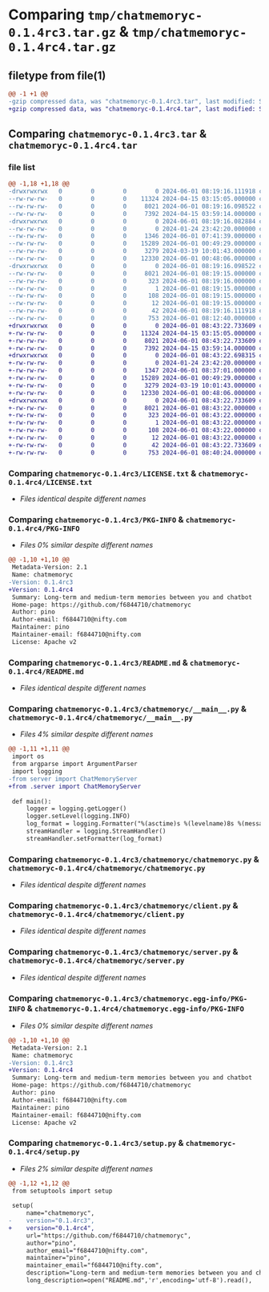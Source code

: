 # Comparing `tmp/chatmemoryc-0.1.4rc3.tar.gz` & `tmp/chatmemoryc-0.1.4rc4.tar.gz`

## filetype from file(1)

```diff
@@ -1 +1 @@
-gzip compressed data, was "chatmemoryc-0.1.4rc3.tar", last modified: Sat Jun  1 08:19:16 2024, max compression
+gzip compressed data, was "chatmemoryc-0.1.4rc4.tar", last modified: Sat Jun  1 08:43:22 2024, max compression
```

## Comparing `chatmemoryc-0.1.4rc3.tar` & `chatmemoryc-0.1.4rc4.tar`

### file list

```diff
@@ -1,18 +1,18 @@
-drwxrwxrwx   0        0        0        0 2024-06-01 08:19:16.111918 chatmemoryc-0.1.4rc3/
--rw-rw-rw-   0        0        0    11324 2024-04-15 03:15:05.000000 chatmemoryc-0.1.4rc3/LICENSE.txt
--rw-rw-rw-   0        0        0     8021 2024-06-01 08:19:16.098522 chatmemoryc-0.1.4rc3/PKG-INFO
--rw-rw-rw-   0        0        0     7392 2024-04-15 03:59:14.000000 chatmemoryc-0.1.4rc3/README.md
-drwxrwxrwx   0        0        0        0 2024-06-01 08:19:16.082884 chatmemoryc-0.1.4rc3/chatmemoryc/
--rw-rw-rw-   0        0        0        0 2024-01-24 23:42:20.000000 chatmemoryc-0.1.4rc3/chatmemoryc/__init__.py
--rw-rw-rw-   0        0        0     1346 2024-06-01 07:41:39.000000 chatmemoryc-0.1.4rc3/chatmemoryc/__main__.py
--rw-rw-rw-   0        0        0    15289 2024-06-01 00:49:29.000000 chatmemoryc-0.1.4rc3/chatmemoryc/chatmemoryc.py
--rw-rw-rw-   0        0        0     3279 2024-03-19 10:01:43.000000 chatmemoryc-0.1.4rc3/chatmemoryc/client.py
--rw-rw-rw-   0        0        0    12330 2024-06-01 00:48:06.000000 chatmemoryc-0.1.4rc3/chatmemoryc/server.py
-drwxrwxrwx   0        0        0        0 2024-06-01 08:19:16.098522 chatmemoryc-0.1.4rc3/chatmemoryc.egg-info/
--rw-rw-rw-   0        0        0     8021 2024-06-01 08:19:15.000000 chatmemoryc-0.1.4rc3/chatmemoryc.egg-info/PKG-INFO
--rw-rw-rw-   0        0        0      323 2024-06-01 08:19:16.000000 chatmemoryc-0.1.4rc3/chatmemoryc.egg-info/SOURCES.txt
--rw-rw-rw-   0        0        0        1 2024-06-01 08:19:15.000000 chatmemoryc-0.1.4rc3/chatmemoryc.egg-info/dependency_links.txt
--rw-rw-rw-   0        0        0      108 2024-06-01 08:19:15.000000 chatmemoryc-0.1.4rc3/chatmemoryc.egg-info/requires.txt
--rw-rw-rw-   0        0        0       12 2024-06-01 08:19:15.000000 chatmemoryc-0.1.4rc3/chatmemoryc.egg-info/top_level.txt
--rw-rw-rw-   0        0        0       42 2024-06-01 08:19:16.111918 chatmemoryc-0.1.4rc3/setup.cfg
--rw-rw-rw-   0        0        0      753 2024-06-01 08:12:40.000000 chatmemoryc-0.1.4rc3/setup.py
+drwxrwxrwx   0        0        0        0 2024-06-01 08:43:22.733609 chatmemoryc-0.1.4rc4/
+-rw-rw-rw-   0        0        0    11324 2024-04-15 03:15:05.000000 chatmemoryc-0.1.4rc4/LICENSE.txt
+-rw-rw-rw-   0        0        0     8021 2024-06-01 08:43:22.733609 chatmemoryc-0.1.4rc4/PKG-INFO
+-rw-rw-rw-   0        0        0     7392 2024-04-15 03:59:14.000000 chatmemoryc-0.1.4rc4/README.md
+drwxrwxrwx   0        0        0        0 2024-06-01 08:43:22.698315 chatmemoryc-0.1.4rc4/chatmemoryc/
+-rw-rw-rw-   0        0        0        0 2024-01-24 23:42:20.000000 chatmemoryc-0.1.4rc4/chatmemoryc/__init__.py
+-rw-rw-rw-   0        0        0     1347 2024-06-01 08:37:01.000000 chatmemoryc-0.1.4rc4/chatmemoryc/__main__.py
+-rw-rw-rw-   0        0        0    15289 2024-06-01 00:49:29.000000 chatmemoryc-0.1.4rc4/chatmemoryc/chatmemoryc.py
+-rw-rw-rw-   0        0        0     3279 2024-03-19 10:01:43.000000 chatmemoryc-0.1.4rc4/chatmemoryc/client.py
+-rw-rw-rw-   0        0        0    12330 2024-06-01 00:48:06.000000 chatmemoryc-0.1.4rc4/chatmemoryc/server.py
+drwxrwxrwx   0        0        0        0 2024-06-01 08:43:22.733609 chatmemoryc-0.1.4rc4/chatmemoryc.egg-info/
+-rw-rw-rw-   0        0        0     8021 2024-06-01 08:43:22.000000 chatmemoryc-0.1.4rc4/chatmemoryc.egg-info/PKG-INFO
+-rw-rw-rw-   0        0        0      323 2024-06-01 08:43:22.000000 chatmemoryc-0.1.4rc4/chatmemoryc.egg-info/SOURCES.txt
+-rw-rw-rw-   0        0        0        1 2024-06-01 08:43:22.000000 chatmemoryc-0.1.4rc4/chatmemoryc.egg-info/dependency_links.txt
+-rw-rw-rw-   0        0        0      108 2024-06-01 08:43:22.000000 chatmemoryc-0.1.4rc4/chatmemoryc.egg-info/requires.txt
+-rw-rw-rw-   0        0        0       12 2024-06-01 08:43:22.000000 chatmemoryc-0.1.4rc4/chatmemoryc.egg-info/top_level.txt
+-rw-rw-rw-   0        0        0       42 2024-06-01 08:43:22.733609 chatmemoryc-0.1.4rc4/setup.cfg
+-rw-rw-rw-   0        0        0      753 2024-06-01 08:40:24.000000 chatmemoryc-0.1.4rc4/setup.py
```

### Comparing `chatmemoryc-0.1.4rc3/LICENSE.txt` & `chatmemoryc-0.1.4rc4/LICENSE.txt`

 * *Files identical despite different names*

### Comparing `chatmemoryc-0.1.4rc3/PKG-INFO` & `chatmemoryc-0.1.4rc4/PKG-INFO`

 * *Files 0% similar despite different names*

```diff
@@ -1,10 +1,10 @@
 Metadata-Version: 2.1
 Name: chatmemoryc
-Version: 0.1.4rc3
+Version: 0.1.4rc4
 Summary: Long-term and medium-term memories between you and chatbot
 Home-page: https://github.com/f6844710/chatmemoryc
 Author: pino
 Author-email: f6844710@nifty.com
 Maintainer: pino
 Maintainer-email: f6844710@nifty.com
 License: Apache v2
```

### Comparing `chatmemoryc-0.1.4rc3/README.md` & `chatmemoryc-0.1.4rc4/README.md`

 * *Files identical despite different names*

### Comparing `chatmemoryc-0.1.4rc3/chatmemoryc/__main__.py` & `chatmemoryc-0.1.4rc4/chatmemoryc/__main__.py`

 * *Files 4% similar despite different names*

```diff
@@ -1,11 +1,11 @@
 import os
 from argparse import ArgumentParser
 import logging
-from server import ChatMemoryServer
+from .server import ChatMemoryServer
 
 def main():
     logger = logging.getLogger()
     logger.setLevel(logging.INFO)
     log_format = logging.Formatter("%(asctime)s %(levelname)8s %(message)s")
     streamHandler = logging.StreamHandler()
     streamHandler.setFormatter(log_format)
```

### Comparing `chatmemoryc-0.1.4rc3/chatmemoryc/chatmemoryc.py` & `chatmemoryc-0.1.4rc4/chatmemoryc/chatmemoryc.py`

 * *Files identical despite different names*

### Comparing `chatmemoryc-0.1.4rc3/chatmemoryc/client.py` & `chatmemoryc-0.1.4rc4/chatmemoryc/client.py`

 * *Files identical despite different names*

### Comparing `chatmemoryc-0.1.4rc3/chatmemoryc/server.py` & `chatmemoryc-0.1.4rc4/chatmemoryc/server.py`

 * *Files identical despite different names*

### Comparing `chatmemoryc-0.1.4rc3/chatmemoryc.egg-info/PKG-INFO` & `chatmemoryc-0.1.4rc4/chatmemoryc.egg-info/PKG-INFO`

 * *Files 0% similar despite different names*

```diff
@@ -1,10 +1,10 @@
 Metadata-Version: 2.1
 Name: chatmemoryc
-Version: 0.1.4rc3
+Version: 0.1.4rc4
 Summary: Long-term and medium-term memories between you and chatbot
 Home-page: https://github.com/f6844710/chatmemoryc
 Author: pino
 Author-email: f6844710@nifty.com
 Maintainer: pino
 Maintainer-email: f6844710@nifty.com
 License: Apache v2
```

### Comparing `chatmemoryc-0.1.4rc3/setup.py` & `chatmemoryc-0.1.4rc4/setup.py`

 * *Files 2% similar despite different names*

```diff
@@ -1,12 +1,12 @@
 from setuptools import setup
 
 setup(
     name="chatmemoryc",
-    version="0.1.4rc3",
+    version="0.1.4rc4",
     url="https://github.com/f6844710/chatmemoryc",
     author="pino",
     author_email="f6844710@nifty.com",
     maintainer="pino",
     maintainer_email="f6844710@nifty.com",
     description="Long-term and medium-term memories between you and chatbot",
     long_description=open("README.md",'r',encoding='utf-8').read(),
```

